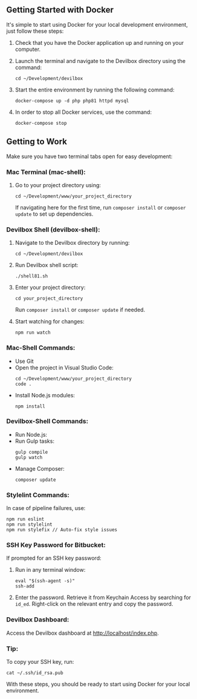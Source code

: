 ## Getting Started with Docker

It's simple to start using Docker for your local development environment, just follow these steps:


1. Check that you have the Docker application up and running on your computer.

2. Launch the terminal and navigate to the Devilbox directory using the command:
     
     ```
     cd ~/Development/devilbox
     ```

3. Start the entire environment by running the following command:
     
     ```
     docker-compose up -d php php81 httpd mysql
     ```

4. In order to stop all Docker services, use the command:
     
     ```
     docker-compose stop
     ```

## Getting to Work

Make sure you have two terminal tabs open for easy development:

### Mac Terminal (mac-shell):
1. Go to your project directory using:
   
   ```
   cd ~/Development/www/your_project_directory
   ```
   
   If navigating here for the first time, run `composer install` or `composer update` to set up dependencies.

### Devilbox Shell (devilbox-shell):
1. Navigate to the Devilbox directory by running:
   
   ```
   cd ~/Development/devilbox
   ```
   
2. Run Devilbox shell script:
   
   ```
   ./shell81.sh
   ```
   
3. Enter your project directory:
   
   ```
   cd your_project_directory
   ```
   
   Run `composer install` or `composer update` if needed.
     
4. Start watching for changes:
   
   ```
   npm run watch
   ```

### Mac-Shell Commands:
- Use Git
- Open the project in Visual Studio Code:
  ```
  cd ~/Development/www/your_project_directory
  code .
  ```
- Install Node.js modules:
  ```
  npm install
  ```

### Devilbox-Shell Commands:
- Run Node.js:
- Run Gulp tasks:
  ```
  gulp compile
  gulp watch
  ```
- Manage Composer:
  ```
  composer update
  ```

### Stylelint Commands:
In case of pipeline failures, use:
```
npm run eslint
npm run stylelint
npm run stylefix // Auto-fix style issues
```

### SSH Key Password for Bitbucket:
If prompted for an SSH key password:
1. Run in any terminal window:
   ```
   eval "$(ssh-agent -s)"
   ssh-add
   ```
2. Enter the password. Retrieve it from Keychain Access by searching for `id_ed`.
   Right-click on the relevant entry and copy the password.

### Devilbox Dashboard:
Access the Devilbox dashboard at [http://localhost/index.php](http://localhost/index.php).

### Tip:
To copy your SSH key, run:
```
cat ~/.ssh/id_rsa.pub
```

With these steps, you should be ready to start using Docker for your local environment.
